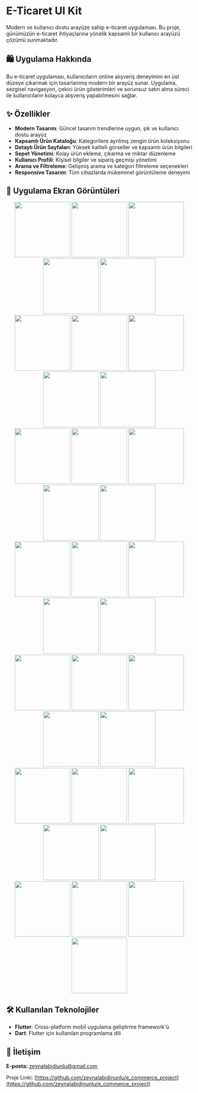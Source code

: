 # E-Ticaret UI Kit

Modern ve kullanıcı dostu arayüze sahip e-ticaret uygulaması. Bu proje, günümüzün e-ticaret ihtiyaçlarına yönelik kapsamlı bir kullanıcı arayüzü çözümü sunmaktadır.

## 🛍️ Uygulama Hakkında

Bu e-ticaret uygulaması, kullanıcıların online alışveriş deneyimini en üst düzeye çıkarmak için tasarlanmış modern bir arayüz sunar. Uygulama, sezgisel navigasyon, çekici ürün gösterimleri ve sorunsuz satın alma süreci ile kullanıcıların kolayca alışveriş yapabilmesini sağlar.

## ✨ Özellikler

- **Modern Tasarım**: Güncel tasarım trendlerine uygun, şık ve kullanıcı dostu arayüz
- **Kapsamlı Ürün Kataloğu**: Kategorilere ayrılmış zengin ürün koleksiyonu
- **Detaylı Ürün Sayfaları**: Yüksek kaliteli görseller ve kapsamlı ürün bilgileri
- **Sepet Yönetimi**: Kolay ürün ekleme, çıkarma ve miktar düzenleme
- **Kullanıcı Profili**: Kişisel bilgiler ve sipariş geçmişi yönetimi
- **Arama ve Filtreleme**: Gelişmiş arama ve kategori filtreleme seçenekleri
- **Responsive Tasarım**: Tüm cihazlarda mükemmel görüntüleme deneyimi

## 📱 Uygulama Ekran Görüntüleri

<div align="center">
  <img src="https://github.com/user-attachments/assets/ece04a93-c3c5-4472-8584-7cb5dc633e8b" width="150" />
  <img src="https://github.com/user-attachments/assets/185498de-8dbd-499b-9cbc-e21281add7a9" width="150" />
  <img src="https://github.com/user-attachments/assets/9334739a-cb71-4f2b-89b0-57cbc5b6456c" width="150" />
  <img src="https://github.com/user-attachments/assets/4e450361-97e8-4999-b774-63b2e52c61da" width="150" />
  <img src="https://github.com/user-attachments/assets/30e2cdf4-3056-46e2-bf43-7ee4ad9124bf" width="150" />
</div>
<div align="center">
  <img src="https://github.com/user-attachments/assets/96e00497-288f-4adc-a048-61938ff475db" width="150" />
  <img src="https://github.com/user-attachments/assets/1bc31320-e8f2-4f81-a67b-b556c630795e" width="150" />
  <img src="https://github.com/user-attachments/assets/51345ce9-fa2a-487b-88bd-820b25c6c06e" width="150" />
  <img src="https://github.com/user-attachments/assets/8b1447d6-b805-4fbc-93e0-fa565ba25400" width="150" />
  <img src="https://github.com/user-attachments/assets/b788cd73-6e70-48a7-8e75-cc1ca5c1c27b" width="150" />
</div>
<div align="center">
  <img src="https://github.com/user-attachments/assets/3c4ffe18-b6bb-4aa7-b73a-5b0e11cf81fb" width="150" />
  <img src="https://github.com/user-attachments/assets/fdb11be5-ce97-4eb4-a2c7-e1d38d71e938" width="150" />
  <img src="https://github.com/user-attachments/assets/0b023b28-9420-4a27-bc90-341259b8f1e3" width="150" />
  <img src="https://github.com/user-attachments/assets/b8ae59b1-2598-44c1-8781-430fd5a2eb25" width="150" />
  <img src="https://github.com/user-attachments/assets/301d2981-6115-4d0e-9557-f7673f577053" width="150" />
</div>
<div align="center">
  <img src="https://github.com/user-attachments/assets/d85a4e38-d626-407e-9357-2521018206be" width="150" />
  <img src="https://github.com/user-attachments/assets/6ac75a5c-23b5-4706-806e-24d1e72986e7" width="150" />
  <img src="https://github.com/user-attachments/assets/f4ea9f5a-a9ca-4080-b70e-54bba8e09a6d" width="150" />
  <img src="https://github.com/user-attachments/assets/e1b0c441-272f-49ed-ab05-1c47ce96de62" width="150" />
  <img src="https://github.com/user-attachments/assets/7ab57491-e8ec-4341-b2b5-653abcb816d0" width="150" />
</div>
<div align="center">
  <img src="https://github.com/user-attachments/assets/f4c54c1e-2ee5-4723-b8cd-ff4cfcc2ed7b" width="150" />
  <img src="https://github.com/user-attachments/assets/4bd8e834-a221-414b-9439-7a48e5602c6a" width="150" />
  <img src="https://github.com/user-attachments/assets/a2e5ec0f-432e-45fa-a4ec-3b828d5244aa" width="150" />
  <img src="https://github.com/user-attachments/assets/8e45609e-e12a-49d4-9253-5e24fc611585" width="150" />
  <img src="https://github.com/user-attachments/assets/d32369f5-f557-4e5b-88d0-bc95325e1773" width="150" />
</div>
<div align="center">
  <img src="https://github.com/user-attachments/assets/a8db00c6-3e14-4e15-aa10-7bd5226ccf3d" width="150" />
  <img src="https://github.com/user-attachments/assets/c006a0bc-2891-4643-a7ec-76584a842440" width="150" />
  <img src="https://github.com/user-attachments/assets/3e9c4cce-d461-4fe1-b94c-70dc8ac4bda7" width="150" />
  <img src="https://github.com/user-attachments/assets/600e211d-2f33-4d24-bac6-3e9d69ab3a07" width="150" />
  <img src="https://github.com/user-attachments/assets/edc4df6e-f48e-45fa-8911-46fa78d1d04f" width="150" />
</div>
<div align="center">
  <img src="https://github.com/user-attachments/assets/aca11d43-2c7c-4be5-a6d3-e48493ea3179" width="150" />
  <img src="https://github.com/user-attachments/assets/f0428900-9d30-4a03-9c6d-171cd78ac63a" width="150" />
  <img src="https://github.com/user-attachments/assets/e6f5d6ba-d213-4353-ab6b-624268beeeb4" width="150" />
  <img src="https://github.com/user-attachments/assets/b60f763d-c35d-4223-b3e2-751b7336f75f" width="150" />
</div>

## 🛠️ Kullanılan Teknolojiler

- **Flutter**: Cross-platform mobil uygulama geliştirme framework'ü
- **Dart**: Flutter için kullanılan programlama dili

## 📧 İletişim

**E-posta:** zeynalabidiunlu@gmail.com

Proje Linki: [https://github.com/zeynalabidinunlu/e_commerce_project](https://github.com/zeynalabidinunlu/e_commerce_project)
